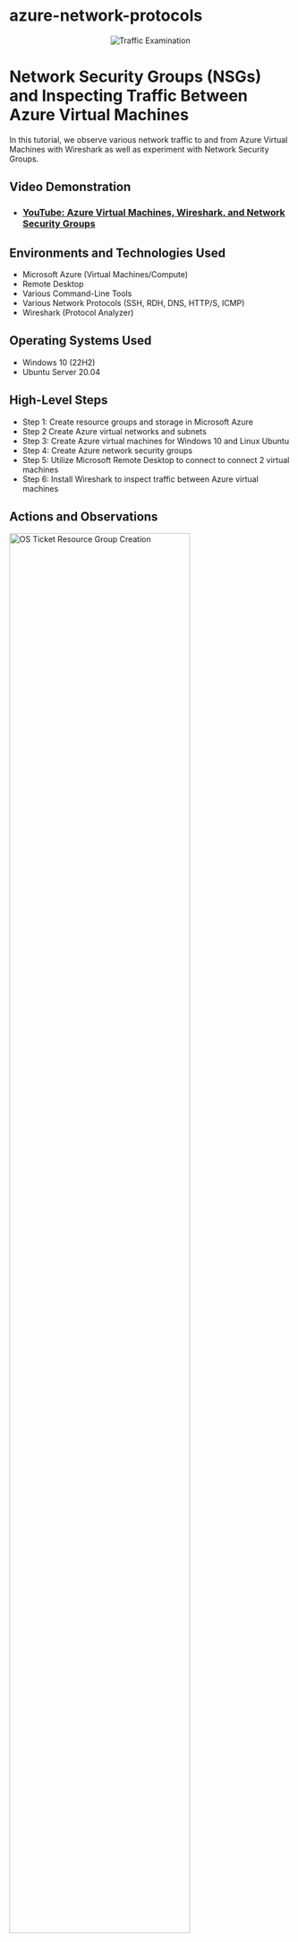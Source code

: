 # azure-network-protocols
<p align="center">
<img src="https://i.imgur.com/Ua7udoS.png" alt="Traffic Examination"/>
</p>

<h1>Network Security Groups (NSGs) and Inspecting Traffic Between Azure Virtual Machines</h1>
In this tutorial, we observe various network traffic to and from Azure Virtual Machines with Wireshark as well as experiment with Network Security Groups. <br />


<h2>Video Demonstration</h2>

- ### [YouTube: Azure Virtual Machines, Wireshark, and Network Security Groups](https://www.youtube.com)

<h2>Environments and Technologies Used</h2>

- Microsoft Azure (Virtual Machines/Compute)
- Remote Desktop
- Various Command-Line Tools
- Various Network Protocols (SSH, RDH, DNS, HTTP/S, ICMP)
- Wireshark (Protocol Analyzer)

<h2>Operating Systems Used </h2>

- Windows 10 (22H2)
- Ubuntu Server 20.04

<h2>High-Level Steps</h2>

- Step 1: Create resource groups and storage in Microsoft Azure
- Step 2  Create Azure virtual networks and subnets
- Step 3: Create Azure virtual machines for Windows 10 and Linux Ubuntu
- Step 4: Create Azure network security groups
- Step 5: Utilize Microsoft Remote Desktop to connect to connect 2 virtual machines
- Step 6: Install Wireshark to inspect traffic between Azure virtual machines

<h2>Actions and Observations</h2>

<p>   
</p>

<img src="https://i.imgur.com/4If8Vds.png" height="80%" width="80%" alt="OS Ticket Resource Group Creation"/>
</p>
Create a Resource Group in Microsoft Azure. 

<img src="https://i.imgur.com/o9HJA3f.png" height="80%" width="80%" alt="OS Ticket Storage Account Creation"/>
</p>
Create a Storage Account in Microsoft Azure. 
</p>
<img src="https://i.imgur.com/CtOLJuo.png" height="80%" width="80%" alt="OS Ticket VM Creation"/>

</p>
Create a virtual machine in Microsoft Azure with Windows 10, a Virtual Network, and Subnet.
</p>
<img src="https://i.imgur.com/SzLnmiV.png" height="80%" width="80%" alt="Virtual Machine Linux"/>
</p>
Create virtual machine in Microsoft Azure with Linux (Ubuntu) and deploy.

</p>
<br />

<p>
<img src="https://i.imgur.com/q4R7hqD.png" height="80%" width="80%" alt="Remote Desktop"/>
</p>
<p>
Utilize Microsoft Remote Desktop to access Windows 10 virtual machine
</p>
<br />
<img src="https://i.imgur.com/yMWgiST.png" height="80%" width="80%" alt="Wireshark"/>
</p>
<br />
Utilize Wireshark to capture packets using Interet Control Messaging Protocol (ICMP) 
</p>
<br />
<img src="https://i.imgur.com/fRlTG2w.png" height="80%" width="80%" alt="Wireshark"/>https://i.imgur.com/fRlTG2w.png
</p>
<br />
Utilize Wireshark to capture packets using Secure Shell (SSH) 
